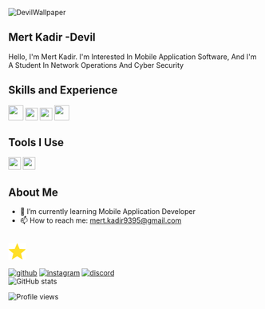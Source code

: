 ![DevilWallpaper](https://user-images.githubusercontent.com/77637289/105749779-f4918080-5f54-11eb-96f6-18b18904c831.jpg)

## Mert Kadir -Devil

Hello, I'm Mert Kadir. I'm Interested In Mobile Application Software, And I'm A Student In Network Operations And Cyber ​​Security

## Skills and Experience 
<img src='https://user-images.githubusercontent.com/77637289/105752167-fdd01c80-5f57-11eb-9e54-4c2426092cdd.png' width='30' height='30' >  

<img src='https://user-images.githubusercontent.com/77637289/105751622-53f09000-5f57-11eb-8251-fcfcda37a9ec.png' width='25' height='25' > 

<img src='https://user-images.githubusercontent.com/77637289/105753008-14c33e80-5f59-11eb-9342-2362b6dd6055.png' width='25' height='25' > 

<img src='https://user-images.githubusercontent.com/77637289/105753231-65d33280-5f59-11eb-9687-f8ec63e1d749.png' width='30' height='30' > 

## Tools I Use
<img src='https://user-images.githubusercontent.com/77637289/105753531-ebef7900-5f59-11eb-83cf-d1c447cf7b9e.png' width='25' height='25' >

<img src='https://user-images.githubusercontent.com/77637289/105753737-34a73200-5f5a-11eb-85ff-76da867dec9e.png' width='25' height='25' >






## About Me
- 🌱 I’m currently learning Mobile Application Developer 
- 📫 How to reach me: mert.kadir9395@gmail.com 
##



<a href='https://stars.github.com/'><img src='https://raw.githubusercontent.com/acervenky/animated-github-badges/master/assets/starbadge.gif' width='35' height='35'></a> 

[<img src='https://user-images.githubusercontent.com/77637289/105754148-c57e0d80-5f5a-11eb-946b-ae679a5ec1df.png' alt='github' height='40'>](https://github.com/MertKadir-Devil)  [<img src='https://user-images.githubusercontent.com/77637289/105753913-746e1980-5f5a-11eb-9830-d438020e9396.png' alt='instagram' height='40'>](https://www.instagram.com/https://www.instagram.com/9mertkadir//)  [<img src='https://user-images.githubusercontent.com/77637289/105753995-91a2e800-5f5a-11eb-9933-8f65e688616c.png' alt='discord' height='40'>](https://discord.gg/NHJ7evtJ38)  
![GitHub stats](https://github-readme-stats.vercel.app/api?username=MertKadir-Devil&show_icons=true)  

![Profile views](https://gpvc.arturio.dev/MertKadir-Devil)  


